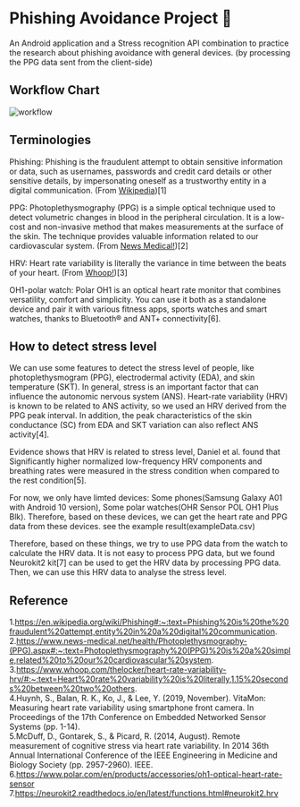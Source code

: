 # Phishing Avoidance Project 🏰
An Android application and a Stress recognition API combination to practice the research about phishing avoidance with general devices.  (by processing the PPG data sent from the client-side)

## Workflow Chart
![workflow](https://user-images.githubusercontent.com/24470452/111409486-ea615680-873b-11eb-900e-efc6afdabfe3.png)

## Terminologies
Phishing: Phishing is the fraudulent attempt to obtain sensitive information or data, such as usernames, passwords and credit card details or other sensitive details, by impersonating oneself as a trustworthy entity in a digital communication. (From [Wikipedia](https://en.wikipedia.org/wiki/Phishing#:~:text=Phishing%20is%20the%20fraudulent%20attempt,entity%20in%20a%20digital%20communication.))[1]
  
PPG: Photoplethysmography (PPG) is a simple optical technique used to detect volumetric changes in blood in the peripheral circulation. It is a low-cost and non-invasive method that makes measurements at the surface of the skin. The technique provides valuable information related to our cardiovascular system. (From [News Medical!](https://www.news-medical.net/health/Photoplethysmography-(PPG).aspx#:~:text=Photoplethysmography%20(PPG)%20is%20a%20simple,related%20to%20our%20cardiovascular%20system.))[2]
  
HRV: Heart rate variability is literally the variance in time between the beats of your heart. (From [Whoop!](https://www.whoop.com/thelocker/heart-rate-variability-hrv/#:~:text=Heart%20rate%20variability%20is%20literally,1.15%20seconds%20between%20two%20others.))[3]
  
OH1-polar watch: Polar OH1 is an optical heart rate monitor that combines versatility, comfort and simplicity. You can use it both as a standalone device and pair it with various fitness apps, sports watches and smart watches, thanks to Bluetooth® and ANT+ connectivity[6].


## How to detect stress level

We can use some features to detect the stress level of people, like photoplethysmogram (PPG), electrodermal activity (EDA), and skin temperature (SKT). In general, stress is an important factor that can influence the autonomic nervous system (ANS). Heart-rate variability (HRV) is known to be related to ANS activity, so we used an HRV derived from the PPG peak interval. In addition, the peak characteristics of the skin conductance (SC) from EDA and SKT variation can also reflect ANS activity[4].

Evidence shows that HRV is related to stress level, Daniel et al. found that Significantly higher normalized low-frequency HRV components and breathing rates were measured in the stress condition when compared to the rest condition[5].

For now, we only have limted devices: Some phones(Samsung Galaxy A01 with Android 10 version), Some polar watches(OHR Sensor POL OH1 Plus Blk). Therefore, based on these devices, we can get the heart rate and PPG data from these devices. see the example result(exampleData.csv)

Therefore, based on these things, we try to use PPG data from the watch to calculate the HRV data. It is not easy to process PPG data, but we found Neurokit2 kit[7] can be used to get the HRV data by processing PPG data. Then, we can use this HRV data to analyse the stress level.

## Reference
1.https://en.wikipedia.org/wiki/Phishing#:~:text=Phishing%20is%20the%20fraudulent%20attempt,entity%20in%20a%20digital%20communication.  
2.https://www.news-medical.net/health/Photoplethysmography-(PPG).aspx#:~:text=Photoplethysmography%20(PPG)%20is%20a%20simple,related%20to%20our%20cardiovascular%20system.    
3.https://www.whoop.com/thelocker/heart-rate-variability-hrv/#:~:text=Heart%20rate%20variability%20is%20literally,1.15%20seconds%20between%20two%20others.  
4.Huynh, S., Balan, R. K., Ko, J., & Lee, Y. (2019, November). VitaMon: Measuring heart rate variability using smartphone front camera. In Proceedings of the 17th Conference on Embedded Networked Sensor Systems (pp. 1-14).  
5.McDuff, D., Gontarek, S., & Picard, R. (2014, August). Remote measurement of cognitive stress via heart rate variability. In 2014 36th Annual International Conference of the IEEE Engineering in Medicine and Biology Society (pp. 2957-2960). IEEE.  
6.https://www.polar.com/en/products/accessories/oh1-optical-heart-rate-sensor
7.https://neurokit2.readthedocs.io/en/latest/functions.html#neurokit2.hrv 
